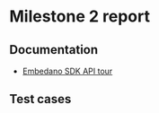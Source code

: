 # Milestone 2 report

## Documentation

- [Embedano SDK API tour](./docs/embedano-api-tour.md)

## Test cases
